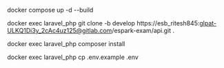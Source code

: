 docker compose up -d --build


docker exec laravel_php git clone -b develop https://esb_ritesh845:glpat-ULKQ1Di3y_2cAc4uz125@gitlab.com/espark-exam/api.git .



docker exec laravel_php composer install

docker exec laravel_php cp .env.example .env


